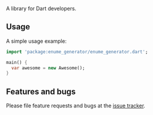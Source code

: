 A library for Dart developers.

## Usage

A simple usage example:

```dart
import 'package:enume_generator/enume_generator.dart';

main() {
  var awesome = new Awesome();
}
```

## Features and bugs

Please file feature requests and bugs at the [issue tracker][tracker].

[tracker]: http://example.com/issues/replaceme
